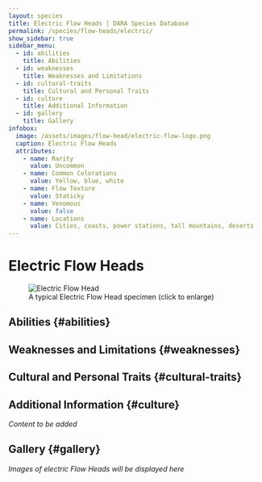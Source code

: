 ```yaml
---
layout: species
title: Electric Flow Heads | DARA Species Database
permalink: /species/flow-heads/electric/
show_sidebar: true
sidebar_menu:
  - id: abilities
    title: Abilities
  - id: weaknesses
    title: Weaknesses and Limitations
  - id: cultural-traits
    title: Cultural and Personal Traits
  - id: culture
    title: Additional Information
  - id: gallery
    title: Gallery
infobox:
  image: /assets/images/flow-head/electric-flow-logo.png
  caption: Electric Flow Heads
  attributes:
    - name: Rarity
      value: Uncommon
    - name: Common Colorations
      value: Yellow, blue, white
    - name: Flow Texture
      value: Staticky
    - name: Venomous
      value: false
    - name: Locations
      value: Cities, coasts, power stations, tall mountains, deserts
---
```


# Electric Flow Heads

<div class="species-image">
  <figure>
    <img src="{{ '/assets/images/flow-head/electric-example-1.png' | relative_url }}" 
         alt="Electric Flow Head" 
         class="thumbnail" 
         onclick="openLightbox(this.src, this.alt)">
    <figcaption>A typical Electric Flow Head specimen (click to enlarge)</figcaption>
  </figure>
</div>

## Abilities {#abilities}

## Weaknesses and Limitations {#weaknesses}

## Cultural and Personal Traits {#cultural-traits}

## Additional Information {#culture}

*Content to be added*

## Gallery {#gallery}

*Images of electric Flow Heads will be displayed here*

